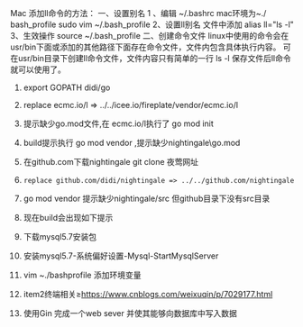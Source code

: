 Mac 添加ll命令的方法：
        一、设置别名
            1 、编辑 ~/.bashrc  mac环境为~./ bash_profile
                  sudo vim ~/.bash_profile
            2、设置ll别名
                    文件中添加   alias ll="ls -l" 
            3、生效操作
                source ~/.bash_profile
        二、创建命令文件
              linux中使用的命令会在usr/bin下面或添加的其他路径下面存在命令文件，文件内包含具体执行内容。
             可在usr/bin目录下创建ll命令文件，文件内容只有简单的一行
               ls -l
              保存文件后ll命令就可以使用了。



1. export GOPATH didi/go

2. replace ecmc.io/l => ../../icee.io/fireplate/vendor/ecmc.io/l

3. 提示缺少go.mod文件,在 ecmc.io/l执行了 go mod init

4. build提示执行 go mod vendor ,提示缺少nightingale\go.mod

5. 在github.com下载nightingale git clone 夜莺网址

6. ```
   replace github.com/didi/nightingale => ../../github.com/nightingale
   ```

7. go mod vendor 提示缺少nightingale/src 但github目录下没有src目录
8. 现在build会出现如下提示

10. 下载mysql5.7安装包
11. 安装mysql5.7-系统偏好设置-Mysql-StartMysqlServer
12. vim ~./bashprofile 添加环境变量 
13. item2终端相关≥https://www.cnblogs.com/weixuqin/p/7029177.html



1. 使用Gin 完成一个web sever 并使其能够向数据库中写入数据
